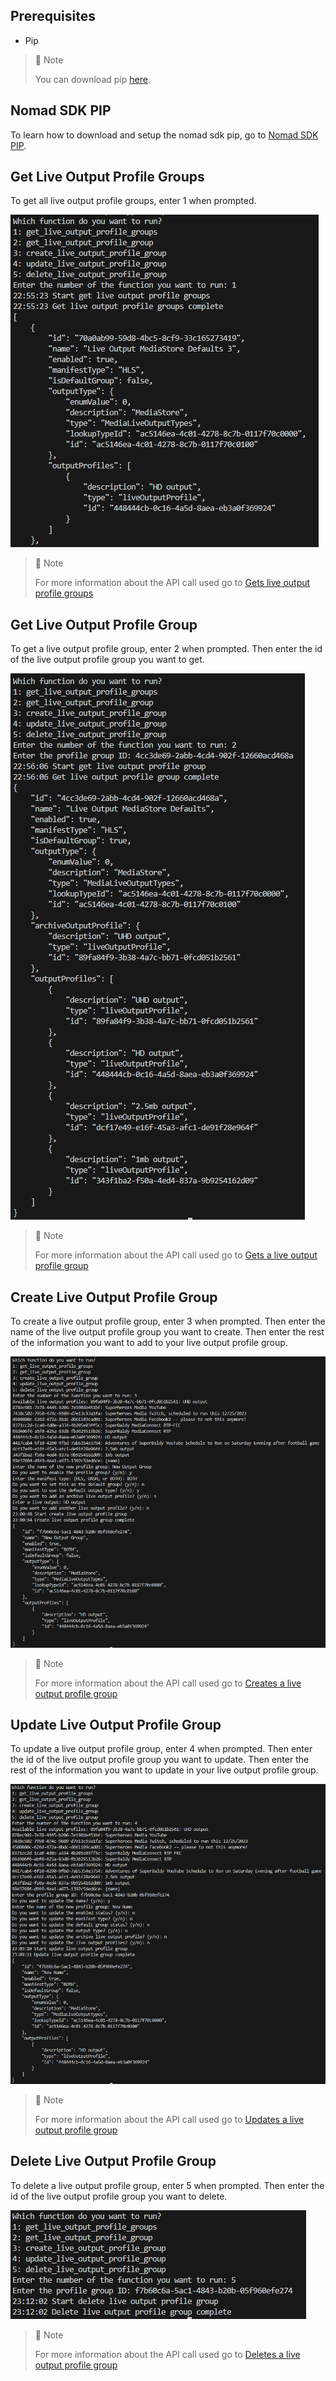 ## Prerequisites

- Pip

> 📘 Note
> 
> You can download pip [here](https://pip.pypa.io/en/stable/installation/).

## Nomad SDK PIP

To learn how to download and setup the nomad sdk pip, go to [Nomad SDK PIP](https://github.com/Nomad-Media/nomad-sdk/tree/main/nomad-sdk-pip).

## Get Live Output Profile Groups

To get all live output profile groups, enter 1 when prompted.

![](images/get-live-output-profile-groups.png)

> 📘 Note
>
> For more information about the API call used go to [Gets live output profile groups](https://developer.nomad-cms.com/docs/get-live-output-profile-groups)

## Get Live Output Profile Group

To get a live output profile group, enter 2 when prompted. Then enter the id of the live output profile group you want to get.

![](images/get-live-output-profile-group.png)

> 📘 Note
>
> For more information about the API call used go to [Gets a live output profile group](https://developer.nomad-cms.com/docs/get-live-output-profile-group)

## Create Live Output Profile Group

To create a live output profile group, enter 3 when prompted. Then enter the name of the live output profile group you want to create. Then enter the rest of the information you want to add to your live output profile group.

![](images/create-live-output-profile-group.png)

> 📘 Note
>
> For more information about the API call used go to [Creates a live output profile group](https://developer.nomad-cms.com/docs/create-live-output-profile-group)

## Update Live Output Profile Group

To update a live output profile group, enter 4 when prompted. Then enter the id of the live output profile group you want to update. Then enter the rest of the information you want to update in your live output profile group.

![](images/update-live-output-profile-group.png)

> 📘 Note
>
> For more information about the API call used go to [Updates a live output profile group](https://developer.nomad-cms.com/docs/update-live-output-profile-group)

## Delete Live Output Profile Group

To delete a live output profile group, enter 5 when prompted. Then enter the id of the live output profile group you want to delete.

![](images/delete-live-output-profile-group.png)

> 📘 Note
>
> For more information about the API call used go to [Deletes a live output profile group](https://developer.nomad-cms.com/docs/delete-live-output-profile-group)